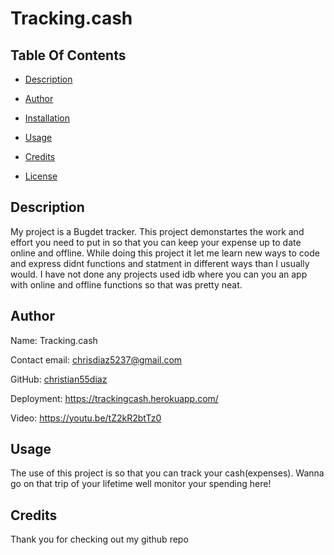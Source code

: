 # Tracking.cash
## Table Of Contents
  
* [Description](#Description)
  
* [Author](#Author)
  
* [Installation](#Installation)
  
* [Usage](#Usage)
  
* [Credits](#Credits)
  
* [License](#License)
  
## Description
  
My project is a Bugdet tracker. This project demonstartes the work and effort you need to put in so that you can keep your expense up to date online and offline. While doing this project it let me learn new ways to code and express didnt functions and statment in different ways than I usually would. I have not done any projects used idb where you can you an app with online and offline functions so that was pretty neat.
  
## Author
  
Name: Tracking.cash
  
Contact email: chrisdiaz5237@gmail.com
  
GitHub: [christian55diaz](https://github.com/christian55diaz)

Deployment: https://trackingcash.herokuapp.com/

Video: https://youtu.be/tZ2kR2btTz0
  
## Usage
The use of this project is so that you can track your cash(expenses). Wanna go on that trip of your lifetime well monitor your spending here!
## Credits
Thank you for checking out my github repo

